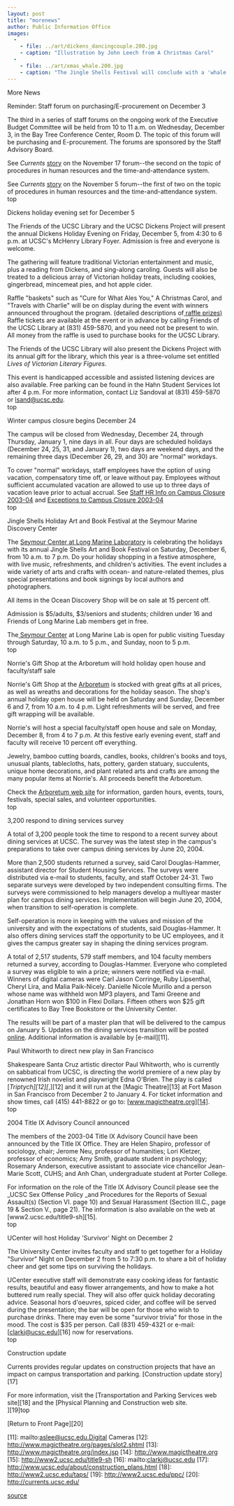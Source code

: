 ```yaml
---
layout: post
title: "morenews"
author: Public Information Office
images:
  -
    - file: ../art/dickens_dancingcouple.200.jpg
    - caption: "Illustration by John Leech from A Christmas Carol"
  -
    - file: ../art/xmas_whale.200.jpg
    - caption: "The Jingle Shells Festival will conclude with a 'whale lighting' ceremony at 6 p.m., when strings of Christmas lights will illuminate Long Marine Lab's 87-foot blue whale skeleton. Photo: Peter Macht"
---
```


More News

Reminder: Staff forum on purchasing/E-procurement on December 3

The third in a series of staff forums on the ongoing work of the Executive Budget Committee will be held from 10 to 11 a.m. on Wednesday, December 3, in the Bay Tree Conference Center, Room D. The topic of this forum will be purchasing and E-procurement. The forums are sponsored by the Staff Advisory Board.

See _Currents_ [story][1] on the November 17 forum--the second on the topic of procedures in human resources and the time-and-attendance system.

See _Currents_ [story][2] on the November 5 forum--the first of two on the topic of procedures in human resources and the time-and-attendance system.  
top

Dickens holiday evening set for December 5

The Friends of the UCSC Library and the UCSC Dickens Project will present the annual Dickens Holiday Evening on Friday, December 5, from 4:30 to 6 p.m. at UCSC's McHenry Library Foyer. Admission is free and everyone is welcome.  

The gathering will feature traditional Victorian entertainment and music, plus a reading from Dickens, and sing-along caroling. Guests will also be treated to a delicious array of Victorian holiday treats, including cookies, gingerbread, mincemeat pies, and hot apple cider.   

Raffle "baskets" such as "Cure for What Ales You," A Christmas Carol, and "Travels with Charlie" will be on display during the event with winners announced throughout the program. (detailed descriptions of[ raffle prizes)][3] Raffle tickets are available at the event or in advance by calling Friends of the UCSC Library at (831) 459-5870, and you need not be present to win. All money from the raffle is used to purchase books for the UCSC Library.  

The Friends of the UCSC Library will also present the Dickens Project with its annual gift for the library, which this year is a three-volume set entitled _Lives of Victorian Literary Figures._  

This event is handicapped accessible and assisted listening devices are also available. Free parking can be found in the Hahn Student Services lot after 4 p.m. For more information, contact Liz Sandoval at (831) 459-5870 or [lsand@ucsc.edu][4].  
top

Winter campus closure begins December 24

The campus will be closed from Wednesday, December 24, through Thursday, January 1, nine days in all. Four days are scheduled holidays (December 24, 25, 31, and January 1), two days are weekend days, and the remaining three days (December 26, 29, and 30) are "normal" workdays.  

To cover "normal" workdays, staff employees have the option of using vacation, compensatory time off, or leave without pay. Employees without sufficient accumulated vacation are allowed to use up to three days of vacation leave prior to actual accrual. See [Staff HR Info on Campus Closure 2003-04][5] and [Exceptions to Campus Closure 2003-04][6]  
top   

Jingle Shells Holiday Art and Book Festival at the Seymour Marine Discovery Center  

The [Seymour Center at Long Marine Laboratory][7] is celebrating the holidays with its annual Jingle Shells Art and Book Festival on Saturday, December 6, from 10 a.m. to 7 p.m. Do your holiday shopping in a festive atmosphere, with live music, refreshments, and children's activities. The event includes a wide variety of arts and crafts with ocean- and nature-related themes, plus special presentations and book signings by local authors and photographers.

All items in the Ocean Discovery Shop will be on sale at 15 percent off.

Admission is $5/adults, $3/seniors and students; children under 16 and Friends of Long Marine Lab members get in free.  

The[ Seymour Center][8] at Long Marine Lab is open for public visiting Tuesday through Saturday, 10 a.m. to 5 p.m., and Sunday, noon to 5 p.m.  
top

Norrie's Gift Shop at the Arboretum will hold holiday open house and faculty/staff sale

Norrie's Gift Shop at the [Arboretum][9] is stocked with great gifts at all prices, as well as wreaths and decorations for the holiday season. The shop's annual holiday open house will be held on Saturday and Sunday, December 6 and 7, from 10 a.m. to 4 p.m. Light refreshments will be served, and free gift wrapping will be available.

Norrie's will host a special faculty/staff open house and sale on Monday, December 8, from 4 to 7 p.m. At this festive early evening event, staff and faculty will receive 10 percent off everything.

Jewelry, bamboo cutting boards, candles, books, children's books and toys, unusual plants, tablecloths, hats, pottery, garden statuary, succulents, unique home decorations, and plant related arts and crafts are among the many popular items at Norrie's. All proceeds benefit the Arboretum.

Check the [Arboretum web site][9] for information, garden hours, events, tours, festivals, special sales, and volunteer opportunities.  
top

3,200 respond to dining services survey

A total of 3,200 people took the time to respond to a recent survey about dining services at UCSC. The survey was the latest step in the campus's preparations to take over campus dining services by June 20, 2004.  

More than 2,500 students returned a survey, said Carol Douglas-Hammer, assistant director for Student Housing Services. The surveys were distributed via e-mail to students, faculty, and staff October 24-31. Two separate surveys were developed by two independent consulting firms. The surveys were commissioned to help managers develop a multiyear master plan for campus dining services. Implementation will begin June 20, 2004, when transition to self-operation is complete.   

Self-operation is more in keeping with the values and mission of the university and with the expectations of students, said Douglas-Hammer. It also offers dining services staff the opportunity to be UC employees, and it gives the campus greater say in shaping the dining services program.  

A total of 2,517 students, 579 staff members, and 104 faculty members returned a survey, according to Douglas-Hammer. Everyone who completed a survey was eligible to win a prize; winners were notified via e-mail. Winners of digital cameras were Carl Jason Corringe, Ruby Lipsenthal, Cheryl Lira, and Malia Paik-Nicely. Danielle Nicole Murillo and a person whose name was withheld won MP3 players, and Tami Greene and Jonathan Horn won $100 in Flexi Dollars. Fifteen others won $25 gift certificates to Bay Tree Bookstore or the University Center.   

The results will be part of a master plan that will be delivered to the campus on January 5. Updates on the dining services transition will be posted [online][10]. Additional information is available by [e-mail][11].  

Paul Whitworth to direct new play in San Francisco

Shakespeare Santa Cruz artistic director Paul Whitworth, who is currently on sabbatical from UCSC, is directing the world premiere of a new play by renowned Irish novelist and playwright Edna O'Brien. The play is called [_Triptych][12][_,][12] and it will run at the [Magic Theatre][13] at Fort Mason in San Francisco from December 2 to January 4\. For ticket information and show times, call (415) 441-8822 or go to: [www.magictheatre.org][14].   
top

2004 Title IX Advisory Council announced

The members of the 2003-04 Title IX Advisory Council have been announced by the Title IX Office. They are Helen Shapiro, professor of sociology, chair; Jerome Neu, professor of humanities; Lori Kletzer, professor of economics; Amy Smith, graduate student in psychology; Rosemary Anderson, executive assistant to associate vice chancellor Jean-Marie Scott, CUHS; and Anh Chan, undergraduate student at Porter College.

For information on the role of the Title IX Advisory Council please see the _UCSC Sex Offense Policy _and Procedures for the Reports of Sexual Assault(s) (Section VI. page 10) and Sexual Harassment (Section III.C., page 19 & Section V., page 21). The information is also available on the web at [www2.ucsc.edu/title9-sh][15].   
top

UCenter will host Holiday 'Survivor' Night on December 2

The University Center invites faculty and staff to get together for a Holiday "Survivor" Night on December 2 from 5 to 7:30 p.m. to share a bit of holiday cheer and get some tips on surviving the holidays.

UCenter executive staff will demonstrate easy cooking ideas for fantastic results, beautiful and easy flower arrangements, and how to make a hot buttered rum really special. They will also offer quick holiday decorating advice. Seasonal hors d'oeuvres, spiced cider, and coffee will be served during the presentation; the bar will be open for those who wish to purchase drinks. There may even be some "survivor trivia" for those in the mood. The cost is $35 per person. Call (831) 459-4321 or e-mail: [clarkj@ucsc.edu][16] now for reservations.  
top

Construction update

Currents provides regular updates on construction projects that have an impact on campus transportation and parking. [Construction update story][17]

For more information, visit the [Transportation and Parking Services web site][18] and the [Physical Planning and Construction web site.  
][19]top  
  

[Return to Front Page][20]  

[1]: http://currents.ucsc.edu/03-04/11-17/forum.html
[2]: http://currents.ucsc.edu/03-04/11-10/budget_forum.html
[3]: http://library.ucsc.edu/friends
[4]: mailto:lsand@ucsc.edu
[5]: http://www.ucsc.edu/news_events/messages/03-04/11-24.shr_closure.html
[6]: http://www.ucsc.edu/news_events/messages/03-04/11-24.phys-plant_closure.html
[7]: http://seymourcenter.ucsc.edu
[8]: http://seymourcenter.ucsc.edu.
[9]: http://www2.ucsc.edu/arboretum
[10]: http://www.housing.ucsc.edu/housing/dining_trans.html
[11]: mailto:aslee@ucsc.edu.Digital Cameras
[12]: http://www.magictheatre.org/pages/slot2.shtml
[13]: http://www.magictheatre.org/index.jsp
[14]: http://www.magictheatre.org
[15]: http://www2.ucsc.edu/title9-sh
[16]: mailto:clarkj@ucsc.edu
[17]: http://www.ucsc.edu/about/construction_plans.html
[18]: http://www2.ucsc.edu/taps/
[19]: http://www2.ucsc.edu/ppc/
[20]: http://currents.ucsc.edu/

[source](http://www1.ucsc.edu/currents/03-04/12-08/CURRENTS%20ONLINE/03-04/12%252f1/morenews.html "Permalink to morenews")

